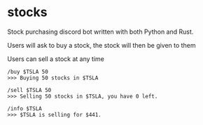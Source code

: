 # stocks

Stock purchasing discord bot written with both Python and Rust.

Users will ask to buy a stock, the stock will then be given to them

Users can sell a stock at any time

```
/buy $TSLA 50
>>> Buying 50 stocks in $TSLA

/sell $TSLA 50
>>> Selling 50 stocks in $TSLA, you have 0 left.

/info $TSLA
>>> $TSLA is selling for $441.
```